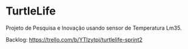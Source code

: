 # TurtleLife
Projeto de Pesquisa e Inovação usando sensor de Temperatura Lm35.

Backlog: https://trello.com/b/YTlzytpj/turtlelife-sprint2
